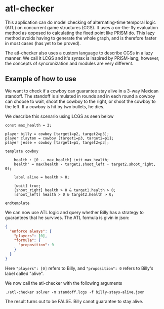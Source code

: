 # atl-checker

This application can do model checking of alternating-time temporal logic (ATL) on concurrent game structures (CGS).
It uses a on-the-fly evaluation method as opposed to calculating the fixed point like PRISM do.
This lazy method avoids having to generate the whole graph, and is therefore faster in most cases (has yet to be proved).

The atl-checker also uses a custom language to describe CGSs in a lazy manner. We call it LCGS and
it's syntax is inspired by PRISM-lang, however, the concepts of syncronization and modules are very different.  

## Example of how to use

We want to check if a cowboy can guarantee stay alive in a 3-way Mexican standoff.
The standoff is simulated in rounds and in each round a cowboy can choose to wait, shoot the cowboy to the right, or shoot the cowboy to the left.
If a cowboy is hit by two bullets, he dies.

We describe this scenario using LCGS as seen below

```
const max_health = 2;

player billy = cowboy [target1=p2, target2=p3];
player clayton = cowboy [target1=p3, target2=p1];
player jesse = cowboy [target1=p1, target2=p3];

template cowboy

    health : [0 .. max_health] init max_health;
    health' = max(health - target1.shoot_left - target2.shoot_right, 0);

    label alive = health > 0;

    [wait] true;
    [shoot_right] health > 0 & target1.health > 0;
    [shoot_left] health > 0 & target2.health > 0;

endtemplate
```

We can now use ATL logic and query whether Billy has a strategy to guarantees that he survives.
The ATL formula is givin in json:


```json
{
  "enforce always": {
    "players": [0],
    "formula": {
      "proposition": 0
    }
  }
}
```

Here `"players": [0]` refers to Billy, and `"proposition": 0` refers to Billy's label called "alive".

We now call the atl-checker with the following arguments

```
./atl-checker solver -m standoff.lcgs -f billy-stays-alive.json
```

The result turns out to be FALSE. Billy canot guarantee to stay alive.
